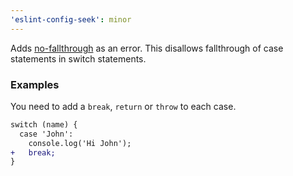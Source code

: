 ```yaml
---
'eslint-config-seek': minor
---
```


Adds [no-fallthrough][docs] as an error.
This disallows fallthrough of case statements in switch statements.

[docs]: https://eslint.org/docs/latest/rules/no-fallthrough

### Examples

You need to add a `break`, `return` or `throw` to each case.

```diff
switch (name) {
  case 'John':
    console.log('Hi John');
+   break;
}
```
